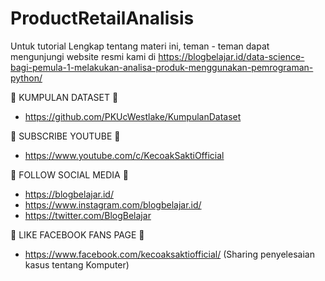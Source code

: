 # ProductRetailAnalisis
Untuk tutorial Lengkap tentang materi ini, teman - teman dapat mengunjungi website resmi kami di https://blogbelajar.id/data-science-bagi-pemula-1-melakukan-analisa-produk-menggunakan-pemrograman-python/

📢 KUMPULAN DATASET 📢 
- https://github.com/PKUcWestlake/KumpulanDataset


📢 SUBSCRIBE YOUTUBE 📢 
- https://www.youtube.com/c/KecoakSaktiOfficial


📢 FOLLOW SOCIAL MEDIA 📢 
- https://blogbelajar.id/
- https://www.instagram.com/blogbelajar.id/
- https://twitter.com/BlogBelajar


📢 LIKE FACEBOOK FANS PAGE 📢 
- https://www.facebook.com/kecoaksaktiofficial/ (Sharing penyelesaian kasus tentang Komputer)

